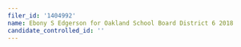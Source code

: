 ```yaml
---
filer_id: '1404992'
name: Ebony S Edgerson for Oakland School Board District 6 2018
candidate_controlled_id: ''
---
```

